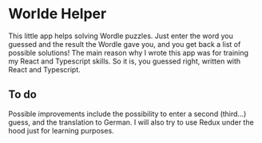 # Worlde Helper
This little app helps solving Wordle puzzles.
Just enter the word you guessed and the result the Wordle gave you, and you get back a list of possible solutions!
The main reason why I wrote this app was for training my React and Typescript skills. So it is, you guessed right, written with React and Typescript.
## To do
Possible improvements include the possibility to enter a second (third...) guess, and the translation to German. I will also try to use Redux under the hood just for learning purposes.